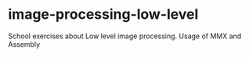 image-processing-low-level
==========================

School exercises about Low level image processing. Usage of MMX and Assembly
